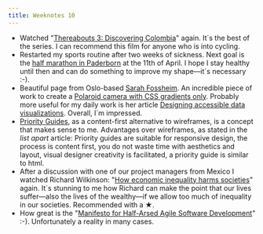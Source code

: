 ```yaml
---
title: Weeknotes 10
---
```

- Watched "[Thereabouts 3: Discovering Colombia](https://vimeo.com/ondemand/thereabouts3)" again. It´s the best of the series. I can recommend this film for anyone who is into cycling.
- Restarted my sports routine after two weeks of sickness. Next goal is the [half marathon in Paderborn](https://www.paderborner-osterlauf.de) at the 11th of April. I hope I stay healthy until then and can do something to improve my shape—it´s necessary :-).
- Beautiful page from Oslo-based [Sarah Fossheim](https://fossheim.io). An incredible piece of work to create a [Polaroid camera with CSS gradients only](https://fossheim.io/writing/posts/css-polaroid-camera/). Probably more useful for my daily work is her article [Designing accessible data visualizations](https://fossheim.io/writing/posts/accessible-dataviz-design/). Overall, I´m impressed.
- [Priority Guides](https://alistapart.com/article/priority-guides-a-content-first-alternative-to-wireframes/), as a content-first alternative to wireframes, is a concept that makes sense to me. Advantages over wireframes, as stated in the *list apart* article: Priority guides are suitable for responsive design, the process is content first, you do not waste time with aesthetics and layout, visual designer creativity is facilitated, a priority guide is similar to html.
- After a discussion with one of our project managers from Mexico I watched Richard Wilkinson: "[How economic inequality harms societies](https://www.ted.com/talks/richard_wilkinson_how_economic_inequality_harms_societies?utm_campaign=tedspread&utm_medium=referral&utm_source=tedcomshare)" again. It´s stunning to me how Richard can make the point that our lives suffer—also the lives of the wealthy—if we allow too much of inequality in our societies. Recommended with a ★. 
- How great is the "[Manifesto for Half-Arsed Agile Software Development](https://www.halfarsedagilemanifesto.org)" :-). Unfortunately a reality in many cases.
